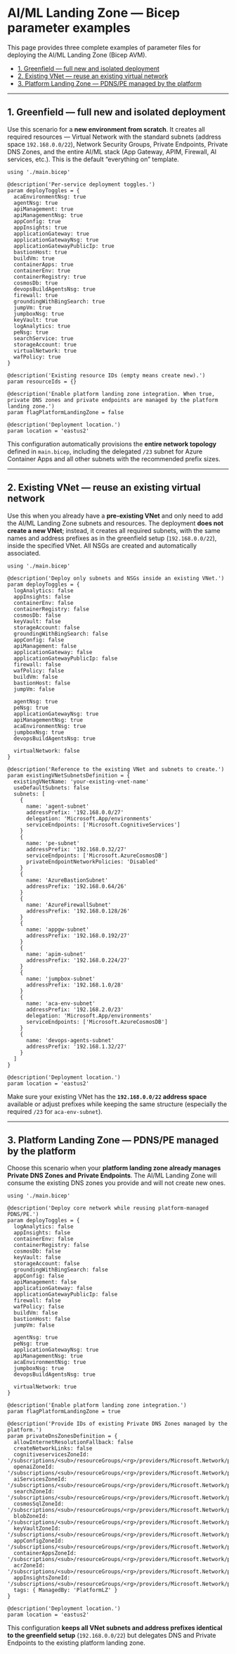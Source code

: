 

# AI/ML Landing Zone — Bicep parameter examples

This page provides three complete examples of parameter files for deploying the AI/ML Landing Zone (Bicep AVM).

- [1. Greenfield — full new and isolated deployment](#1-greenfield--full-new-and-isolated-deployment)
- [2. Existing VNet — reuse an existing virtual network](#2-existing-vnet--reuse-an-existing-virtual-network)
- [3. Platform Landing Zone — PDNS/PE managed by the platform](#3-platform-landing-zone--pdnspe-managed-by-the-platform)

---

## 1. Greenfield — full new and isolated deployment

Use this scenario for a **new environment from scratch**.
It creates all required resources — Virtual Network with the standard subnets (address space `192.168.0.0/22`), Network Security Groups, Private Endpoints, Private DNS Zones, and the entire AI/ML stack (App Gateway, APIM, Firewall, AI services, etc.).
This is the default “everything on” template.

```
using './main.bicep'

@description('Per-service deployment toggles.')
param deployToggles = {
  acaEnvironmentNsg: true
  agentNsg: true
  apiManagement: true
  apiManagementNsg: true
  appConfig: true
  appInsights: true
  applicationGateway: true
  applicationGatewayNsg: true
  applicationGatewayPublicIp: true
  bastionHost: true
  buildVm: true
  containerApps: true
  containerEnv: true
  containerRegistry: true
  cosmosDb: true
  devopsBuildAgentsNsg: true
  firewall: true
  groundingWithBingSearch: true
  jumpVm: true
  jumpboxNsg: true
  keyVault: true
  logAnalytics: true
  peNsg: true
  searchService: true
  storageAccount: true
  virtualNetwork: true
  wafPolicy: true
}

@description('Existing resource IDs (empty means create new).')
param resourceIds = {}

@description('Enable platform landing zone integration. When true, private DNS zones and private endpoints are managed by the platform landing zone.')
param flagPlatformLandingZone = false

@description('Deployment location.')
param location = 'eastus2'
```

This configuration automatically provisions the **entire network topology** defined in `main.bicep`, including
the delegated `/23` subnet for Azure Container Apps and all other subnets with the recommended prefix sizes.

---

## 2. Existing VNet — reuse an existing virtual network

Use this when you already have a **pre-existing VNet** and only need to add the AI/ML Landing Zone subnets and resources.
The deployment **does not create a new VNet**; instead, it creates all required subnets, with the same names and address prefixes as in the greenfield setup (`192.168.0.0/22`), inside the specified VNet.
All NSGs are created and automatically associated.

```
using './main.bicep'

@description('Deploy only subnets and NSGs inside an existing VNet.')
param deployToggles = {
  logAnalytics: false
  appInsights: false
  containerEnv: false
  containerRegistry: false
  cosmosDb: false
  keyVault: false
  storageAccount: false
  groundingWithBingSearch: false
  appConfig: false
  apiManagement: false
  applicationGateway: false
  applicationGatewayPublicIp: false
  firewall: false
  wafPolicy: false
  buildVm: false
  bastionHost: false
  jumpVm: false

  agentNsg: true
  peNsg: true
  applicationGatewayNsg: true
  apiManagementNsg: true
  acaEnvironmentNsg: true
  jumpboxNsg: true
  devopsBuildAgentsNsg: true

  virtualNetwork: false
}

@description('Reference to the existing VNet and subnets to create.')
param existingVNetSubnetsDefinition = {
  existingVNetName: 'your-existing-vnet-name'
  useDefaultSubnets: false
  subnets: [
    {
      name: 'agent-subnet'
      addressPrefix: '192.168.0.0/27'
      delegation: 'Microsoft.App/environments'
      serviceEndpoints: ['Microsoft.CognitiveServices']
    }
    {
      name: 'pe-subnet'
      addressPrefix: '192.168.0.32/27'
      serviceEndpoints: ['Microsoft.AzureCosmosDB']
      privateEndpointNetworkPolicies: 'Disabled'
    }
    {
      name: 'AzureBastionSubnet'
      addressPrefix: '192.168.0.64/26'
    }
    {
      name: 'AzureFirewallSubnet'
      addressPrefix: '192.168.0.128/26'
    }
    {
      name: 'appgw-subnet'
      addressPrefix: '192.168.0.192/27'
    }
    {
      name: 'apim-subnet'
      addressPrefix: '192.168.0.224/27'
    }
    {
      name: 'jumpbox-subnet'
      addressPrefix: '192.168.1.0/28'
    }
    {
      name: 'aca-env-subnet'
      addressPrefix: '192.168.2.0/23'
      delegation: 'Microsoft.App/environments'
      serviceEndpoints: ['Microsoft.AzureCosmosDB']
    }
    {
      name: 'devops-agents-subnet'
      addressPrefix: '192.168.1.32/27'
    }
  ]
}

@description('Deployment location.')
param location = 'eastus2'
```

Make sure your existing VNet has the **`192.168.0.0/22` address space** available or adjust prefixes while keeping the same structure (especially the required `/23` for `aca-env-subnet`).

---

## 3. Platform Landing Zone — PDNS/PE managed by the platform

Choose this scenario when your **platform landing zone already manages Private DNS Zones and Private Endpoints**.
The AI/ML Landing Zone will consume the existing DNS zones you provide and will not create new ones.

```
using './main.bicep'

@description('Deploy core network while reusing platform-managed PDNS/PE.')
param deployToggles = {
  logAnalytics: false
  appInsights: false
  containerEnv: false
  containerRegistry: false
  cosmosDb: false
  keyVault: false
  storageAccount: false
  groundingWithBingSearch: false
  appConfig: false
  apiManagement: false
  applicationGateway: false
  applicationGatewayPublicIp: false
  firewall: false
  wafPolicy: false
  buildVm: false
  bastionHost: false
  jumpVm: false

  agentNsg: true
  peNsg: true
  applicationGatewayNsg: true
  apiManagementNsg: true
  acaEnvironmentNsg: true
  jumpboxNsg: true
  devopsBuildAgentsNsg: true

  virtualNetwork: true
}

@description('Enable platform landing zone integration.')
param flagPlatformLandingZone = true

@description('Provide IDs of existing Private DNS Zones managed by the platform.')
param privateDnsZonesDefinition = {
  allowInternetResolutionFallback: false
  createNetworkLinks: false
  cognitiveservicesZoneId: '/subscriptions/<sub>/resourceGroups/<rg>/providers/Microsoft.Network/privateDnsZones/privatelink.cognitiveservices.azure.com'
  openaiZoneId: '/subscriptions/<sub>/resourceGroups/<rg>/providers/Microsoft.Network/privateDnsZones/privatelink.openai.azure.com'
  aiServicesZoneId: '/subscriptions/<sub>/resourceGroups/<rg>/providers/Microsoft.Network/privateDnsZones/privatelink.services.ai.azure.com'
  searchZoneId: '/subscriptions/<sub>/resourceGroups/<rg>/providers/Microsoft.Network/privateDnsZones/privatelink.search.windows.net'
  cosmosSqlZoneId: '/subscriptions/<sub>/resourceGroups/<rg>/providers/Microsoft.Network/privateDnsZones/privatelink.documents.azure.com'
  blobZoneId: '/subscriptions/<sub>/resourceGroups/<rg>/providers/Microsoft.Network/privateDnsZones/privatelink.blob.core.windows.net'
  keyVaultZoneId: '/subscriptions/<sub>/resourceGroups/<rg>/providers/Microsoft.Network/privateDnsZones/privatelink.vaultcore.azure.net'
  appConfigZoneId: '/subscriptions/<sub>/resourceGroups/<rg>/providers/Microsoft.Network/privateDnsZones/privatelink.azconfig.io'
  containerAppsZoneId: '/subscriptions/<sub>/resourceGroups/<rg>/providers/Microsoft.Network/privateDnsZones/privatelink.eastus2.azurecontainerapps.io'
  acrZoneId: '/subscriptions/<sub>/resourceGroups/<rg>/providers/Microsoft.Network/privateDnsZones/privatelink.azurecr.io'
  appInsightsZoneId: '/subscriptions/<sub>/resourceGroups/<rg>/providers/Microsoft.Network/privateDnsZones/privatelink.applicationinsights.azure.com'
  tags: { ManagedBy: 'PlatformLZ' }
}

@description('Deployment location.')
param location = 'eastus2'
```

This configuration **keeps all VNet subnets and address prefixes identical to the greenfield setup** (`192.168.0.0/22`) but delegates DNS and Private Endpoints to the existing platform landing zone.
